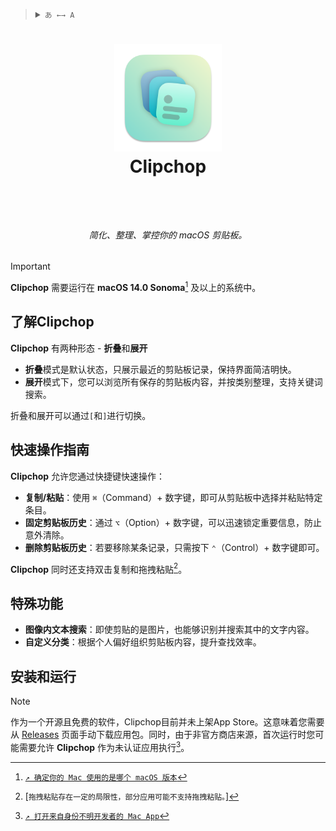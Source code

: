 <blockquote>
  <details>
    <summary>
      <code>あ ←→ A</code>
    </summary>
    <!--Head-->
    &emsp;&ensp;<sub><b>Clipchop</b>支持以下语言。<a href="/Docs/ADD_A_LOCALIZATION.md"><code>↗ 添加一种语言</code></a></sub>
    <br />
    <!--Body-->
    <br />
    &emsp;&ensp;<a href="/">English</a>
    <br />
    &emsp;&ensp;简体中文
  </details>
</blockquote>

# <p align="center"><img width="172" src="/Clipchop/Assets.xcassets/AppIcon/AppIcon-Stable.appiconset/icon_512x512%402x.png?raw=true" /><br />Clipchop</p><br />

###### <p align="center">简化、整理、掌控你的 macOS 剪贴板。</p>

> [!IMPORTANT] 
> **Clipchop** 需要运行在 **macOS 14.0 Sonoma**[^check_your_macos_version] 及以上的系统中。

[^check_your_macos_version]: [`↗ 确定你的 Mac 使用的是哪个 macOS 版本`](https://support.apple.com/zh-cn/HT201260)

## 了解Clipchop

**Clipchop** 有两种形态 - **折叠**和**展开**

- **折叠**模式是默认状态，只展示最近的剪贴板记录，保持界面简洁明快。
- **展开**模式下，您可以浏览所有保存的剪贴板内容，并按类别整理，支持关键词搜索。

折叠和展开可以通过`[`和`]`进行切换。

## 快速操作指南

**Clipchop** 允许您通过快捷键快速操作：

- **复制/粘贴**：使用 `⌘`（Command）+ 数字键，即可从剪贴板中选择并粘贴特定条目。
- **固定剪贴板历史**：通过 `⌥`（Option）+ 数字键，可以迅速锁定重要信息，防止意外清除。
- **删除剪贴板历史**：若要移除某条记录，只需按下 `⌃`（Control）+ 数字键即可。

**Clipchop** 同时还支持双击复制和拖拽粘贴[^drag_copy]。

[^drag_copy]: [`拖拽粘贴存在一定的局限性，部分应用可能不支持拖拽粘贴。`]

## 特殊功能

- **图像内文本搜索**：即使剪贴的是图片，也能够识别并搜索其中的文字内容。
- **自定义分类**：根据个人偏好组织剪贴板内容，提升查找效率。

## 安装和运行

> [!NOTE]
> 作为一个开源且免费的软件，Clipchop目前并未上架App Store。这意味着您需要从 [Releases](https://github.com/Cement-Labs/Clipchop/releases) 页面手动下载应用包。同时，由于非官方商店来源，首次运行时您可能需要允许 **Clipchop** 作为未认证应用执行[^open_as_unidentified]。

[^open_as_unidentified]: [`↗ 打开来自身份不明开发者的 Mac App`](https://support.apple.com/zh-cn/guide/mac-help/mh40616/mac)


